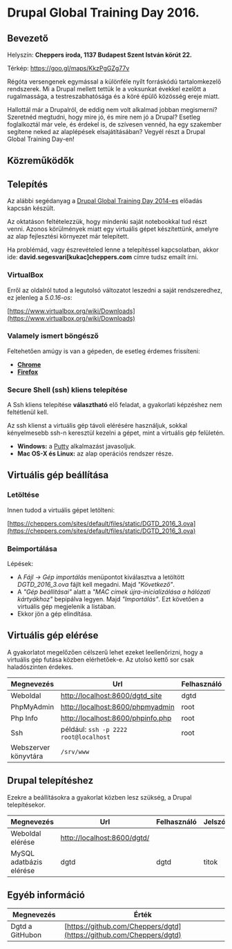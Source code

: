 # Drupal Global Training Day 2016.

## Bevezető

Helyszín: **Cheppers iroda, 1137 Budapest Szent István körút 22.**

Térkép: https://goo.gl/maps/KkzPgGZg77v

Régóta versengenek egymással a különféle nyílt forráskódú tartalomkezelő rendszerek. Mi a Drupal mellett tettük le a voksunkat évekkel ezelőtt a rugalmassága, a testreszabhatósága és a köré épülő közösség ereje miatt.

Hallottál már a Drupalról, de eddig nem volt alkalmad jobban megismerni? Szeretnéd megtudni, hogy mire jó, és mire nem jó a Drupal? Esetleg foglalkoztál már vele, és érdekel is, de szívesen vennéd, ha egy szakember segítene neked az alaplépések elsajátításában? Vegyél részt a Drupal Global Training Day-en!

## Közreműködők

## Telepítés

Az alábbi segédanyag a [Drupal Global Training Day 2014-es](https://www.facebook.com/events/1523377531234105/) előadás kapcsán készült.

Az oktatáson feltételezzük, hogy mindenki saját notebookkal tud részt venni. Azonos körülmények miatt egy virtuális gépet készítettünk, amelyre az alap fejlesztési környezet már telepített.

Ha problémád, vagy észrevételed lenne a telepítéssel kapcsolatban, akkor ide: **david.segesvari[kukac]cheppers.com** címre tudsz emailt írni.

### VirtualBox

Erről az oldalról tutod a legutolsó változatot leszedni a saját rendszeredhez, ez jelenleg a *5.0.16-os*:

[https://www.virtualbox.org/wiki/Downloads](https://www.virtualbox.org/wiki/Downloads)

### Valamely ismert böngésző

Feltehetően amúgy is van a gépeden, de esetleg érdemes frissíteni:

- **[Chrome](http://www.google.com/chrome/)**
- **[Firefox](https://www.mozilla.org/hu/firefox/new/)**

### Secure Shell (ssh) kliens telepítése

A Ssh kliens telepítése **választható** elő feladat, a gyakorlati képzéshez nem feltétlenül kell.

Az ssh klienst a virtuális gép távoli elérésére használjuk, sokkal kényelmesebb ssh-n keresztül kezelni a gépet, mint a virtuális gép felületén.

- **Windows:** a [Putty](http://tartarus.org/~simon/putty-snapshots/x86/putty-installer.exe) alkalmazást javasoljuk.
- **Mac OS-X és Linux:** az alap operációs rendszer része.

## Virtuális gép beállítása

### Letöltése

Innen tudod a virtuális gépet letölteni:

[https://cheppers.com/sites/default/files/static/DGTD_2016_3.ova](https://cheppers.com/sites/default/files/static/DGTD_2016_3.ova)

### Beimportálása

Lépések:

- A *Fájl -> Gép importálás* menüpontot kiválasztva a letöltött *DGTD_2016_3.ova* fájlt kell megadni. Majd *"Következő"*.
- A *"Gép beállításai"* alatt a *"MAC címek újra-inicializálása a hálózati kártyákhoz"* bepipálva legyen. Majd *"Importálás"*. Ezt követően a virtuális gép megjelenik a listában.
- Ekkor jön a gép elindítása.

## Virtuális gép elérése

A gyakorlatot megelőzően célszerű lehet ezeket leellenőrizni, hogy a virtuális gép futása közben elérhetőek-e. Az utolsó kettő sor csak haladószinten érdekes.

| Megnevezés            | Url                                                                    | Felhasználó | Jelszó |
| --------------------- | ---------------------------------------------------------------------- | ----------- | ------ |
| Weboldal              | [http://localhost:8600/dgtd_site](http://localhost:8600/dgtd_site)     | dgtd        | titok  |
| PhpMyAdmin            | [http://localhost:8600/phpmyadmin](http://localhost:8600/phpmyadmin)   | root        | titok  |
| Php Info              | [http://localhost:8600/phpinfo.php](http://localhost:8600/phpinfo.php) | root        | titok  |
| Ssh                   | például: `ssh -p 2222 root@localhost`                                  | root        | titok  |
| Webszerver könyvtára  | `/srv/www`                                                             |             |        |

## Drupal telepítéshez

Ezekre a beállításokra a gyakorlat közben lesz szükség, a Drupal telepítésekor.

| Megnevezés              | Url                                                                  | Felhasználó | Jelszó |
| ----------------------- | -------------------------------------------------------------------- | ----------- | ------ |
| Weboldal elérése        | [http://localhost:8600/dgtd/](http://localhost:8600/dgtd/)           |             |        |
| MySQL adatbázis elérése | dgtd                                                                 | dgtd        | titok  |

## Egyéb információ

| Megnevezés              | Érték                                                                        |
| ----------------------- | ---------------------------------------------------------------------------- |
| Dgtd a GitHubon  | [https://github.com/Cheppers/dgtd](https://github.com/Cheppers/dgtd) |

